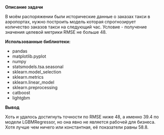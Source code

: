  **Описание задачи**
 
В моём распоряжении были исторические данные о заказах такси в аэропортах, нужно построить модель которая спрогнозирует количество заказов такси на следующий час.
Условие - получение значения целевой метрики RMSE не больше 48.
 
 **Использованные библиотеки:**
  - pandas
  - matplotlib.pyplot
  - numpy
  - statsmodels.tsa.seasonal
  - sklearn.model_selection
  - sklearn.metrics
  - sklearn.linear_model
  - sklearn.preprocessing
  - catboost
  - lightgbm
  
 **Вывод**
 
Хоть и удалось достигнуть точности по RMSE ниже 48, а именно 39.4 по модели LGBMRegressor, но она явно не является рабочей для бизнеса. Хотя лучше чем ничего или константная, её показатели равны 58.8.
